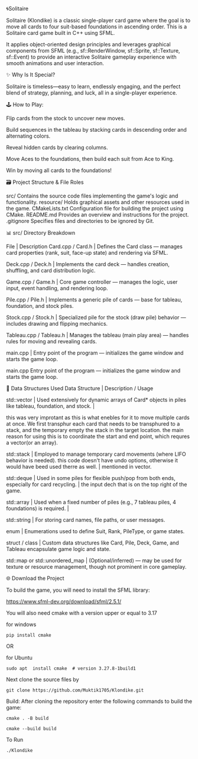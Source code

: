 🌀Solitaire

Solitaire (Klondike) is a classic single-player card game where the goal is to move all cards to four suit-based foundations in ascending order.
This is a Solitaire card game built in C++ using SFML. 

It applies object-oriented design principles and leverages graphical components from SFML (e.g., sf::RenderWindow, sf::Sprite, sf::Texture, sf::Event) to provide an interactive Solitaire gameplay experience with smooth animations and user interaction.

✨ Why Is It Special?

Solitaire is timeless—easy to learn, endlessly engaging, and the perfect blend of strategy, planning, and luck, all in a single-player experience.

🕹️ How to Play:

Flip cards from the stock to uncover new moves.

Build sequences in the tableau by stacking cards in descending order and alternating colors.

Reveal hidden cards by clearing columns.

Move Aces to the foundations, then build each suit from Ace to King.

Win by moving all cards to the foundations!



🗃️ Project Structure & File Roles

src/	                          Contains the source code files implementing the game's logic and functionality.
resource/	          Holds graphical assets and other resources used in the game.
CMakeLists.txt	  Configuration file for building the project using CMake.
README.md	          Provides an overview and instructions for the project.
.gitignore	          Specifies files and directories to be ignored by Git.

📊 src/ Directory Breakdown

File | Description
Card.cpp / Card.h | Defines the Card class — manages card properties (rank, suit, face-up state) and rendering via SFML.

Deck.cpp / Deck.h | Implements the card deck — handles creation, shuffling, and card distribution logic.

Game.cpp / Game.h | Core game controller — manages the logic, user input, event handling, and rendering loop.

Pile.cpp / Pile.h | Implements a generic pile of cards — base for tableau, foundation, and stock piles.

Stock.cpp / Stock.h | Specialized pile for the stock (draw pile) behavior — includes drawing and flipping mechanics.

Tableau.cpp / Tableau.h | Manages the tableau (main play area) — handles rules for moving and revealing cards.

main.cpp | Entry point of the program — initializes the game window and starts the game loop.

main.cpp	Entry point of the program — initializes the game window and starts the game loop.


🧬 Data Structures Used
Data Structure | Description / Usage

std::vector | Used extensively for dynamic arrays of Card* objects in piles like tableau, foundation, and stock.  |  
   
   this was very improtant as this is what enebles for it to move multiple cards at once. We first transphur each card that needs to be transphured to a stack, and the temporary empty the stack in the target location. 
the main reason for using this is to coordinate the start and end point, which requres a vector(or an array).

std::stack | Employed to manage temporary card movements (where LIFO behavior is needed). this code doesn't have undo options, otherwise it would have beed used therre as well.  |  mentioned in vector.

std::deque | Used in some piles for flexible push/pop from both ends, especially for card recycling.  |  the input dech that is on the top right of the game. 

std::array | Used when a fixed number of piles (e.g., 7 tableau piles, 4 foundations) is required.  |  

std::string | For storing card names, file paths, or user messages.

enum | Enumerations used to define Suit, Rank, PileType, or game states.

struct / class | Custom data structures like Card, Pile, Deck, Game, and Tableau encapsulate game logic and state.

std::map or std::unordered_map | (Optional/inferred) — may be used for texture or resource management, though not prominent in core gameplay.





🌐 Download the Project

To build the game, you will need to install the SFML library:

https://www.sfml-dev.org/download/sfml/2.5.1/

You will also need cmake with a version upper or equal to 3.17

for windows
```
pip install cmake
```
OR

for Ubuntu
```
sudo apt  install cmake  # version 3.27.8-1build1
```
Next clone the source files by
```
git clone https://github.com/Muktik1705/Klondike.git
```
Build:
After cloning the repository enter the following commands to build the game:
```
cmake . -B build

cmake --build build
```
To Run
```
./Klondike
```
